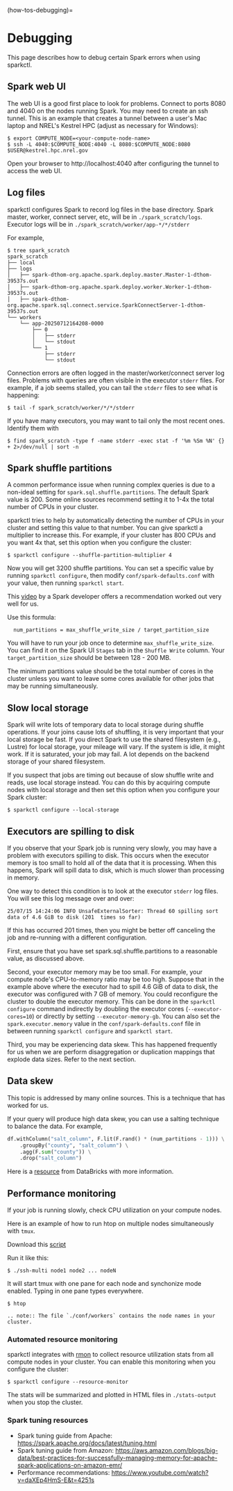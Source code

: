 (how-tos-debugging)=
# Debugging
This page describes how to debug certain Spark errors when using sparkctl.

## Spark web UI
The web UI is a good first place to look for problems. Connect to ports 8080 and 4040 on the nodes
running Spark. You may need to create an ssh tunnel. This is an example that creates a tunnel
between a user's Mac laptop and NREL's Kestrel HPC (adjust as necessary for Windows):

```console
$ export COMPUTE_NODE=<your-compute-node-name>
$ ssh -L 4040:$COMPUTE_NODE:4040 -L 8080:$COMPUTE_NODE:8080 $USER@kestrel.hpc.nrel.gov
```

Open your browser to http://localhost:4040 after configuring the tunnel to access the web UI.

## Log files
sparkctl configures Spark to record log files in the base directory. Spark master, worker, connect
server, etc, will be in `./spark_scratch/logs`. Executor logs will be in
`./spark_scratch/worker/app-*/*/stderr`

For example,
```console
$ tree spark_scratch
spark_scratch
├── local
├── logs
│   ├── spark-dthom-org.apache.spark.deploy.master.Master-1-dthom-39537s.out
│   ├── spark-dthom-org.apache.spark.deploy.worker.Worker-1-dthom-39537s.out
│   ├── spark-dthom-org.apache.spark.sql.connect.service.SparkConnectServer-1-dthom-39537s.out
└── workers
    └── app-20250712164208-0000
        ├── 0
        │   ├── stderr
        │   └── stdout
        └── 1
            ├── stderr
            └── stdout
```

Connection errors are often logged in the master/worker/connect server log files. Problems with
queries are often visible in the executor `stderr` files. For example, if a job seems stalled,
you can tail the `stderr` files to see what is happening:

```console
$ tail -f spark_scratch/worker/*/*/stderr
```

If you have many executors, you may want to tail only the most recent ones. Identify them with
```console
$ find spark_scratch -type f -name stderr -exec stat -f '%m %Sm %N' {} + 2>/dev/null | sort -n
```

## Spark shuffle partitions
A common performance issue when running complex queries is due to a non-ideal setting for
`spark.sql.shuffle.partitions`. The default Spark value is 200. Some online sources recommend
setting it to 1-4x the total number of CPUs in your cluster.

sparkctl tries to help by automatically detecting the number of CPUs in your cluster and setting
this value to that number. You can give sparkctl a multiplier to increase this. For example, if your
cluster has 800 CPUs and you want 4x that, set this option when you configure the cluster:

```console
$ sparkctl configure --shuffle-partition-multiplier 4 
```

Now you will get 3200 shuffle partitions. You can set a specific value by running
`sparkctl configure`, then modify `conf/spark-defaults.conf` with your value, then running
`sparkctl start`.

This
[video](https://www.youtube.com/watch?v=daXEp4HmS-E&t=4251s) by a Spark developer offers a
recommendation worked out very well for us.

Use this formula:

```console
  num_partitions = max_shuffle_write_size / target_partition_size
```

You will have to run your job once to determine `max_shuffle_write_size`. You can find it on the
Spark UI `Stages` tab in the `Shuffle Write` column. Your `target_partition_size` should be between
128 - 200 MB.

The minimum partitions value should be the total number of cores in the cluster unless you want to
leave some cores available for other jobs that may be running simultaneously.

## Slow local storage
Spark will write lots of temporary data to local storage during shuffle
operations. If your joins cause lots of shuffling, it is very important that
your local storage be fast. If you direct Spark to use the shared filesystem (e.g., Lustre) for
local storage, your mileage will vary. If the system is idle, it might work. If
it is saturated, your job may fail. A lot depends on the backend storage of your shared filesystem.

If you suspect that jobs are timing out because of slow shuffle write and reads, use local storage
instead. You can do this by acquiring compute nodes with local storage and then set this option
when you configure your Spark cluster:

```console
$ sparkctl configure --local-storage
```

## Executors are spilling to disk
If you observe that your Spark job is running very slowly, you may have a problem with executors
spilling to disk. This occurs when the executor memory is too small to hold all of the data that it
is processing. When this happens, Spark will spill data to disk, which is much slower than
processing in memory.

One way to detect this condition is to look at the executor `stderr` log files. You will see this 
log message over and over:

```console
25/07/15 14:24:06 INFO UnsafeExternalSorter: Thread 60 spilling sort data of 4.6 GiB to disk (201  times so far)
```

If this has occurred 201 times, then you might be better off canceling the job and re-running with a
different configuration.

First, ensure that you have set spark.sql.shuffle.partitions to a reasonable value, as discussed
above.

Second, your executor memory may be too small. For example, your compute node's CPU-to-memory ratio
may be too high. Suppose that in the example above where the executor had to spill 4.6 GiB of data
to disk, the executor was configured with 7 GB of memory. You could reconfigure the cluster to
double the executor memory. This can be done in the `sparkctl configure` command indirectly by
doubling the executor cores (`--executor-cores=10`) or directly by setting `--executor-memory-gb`.
You can also set the `spark.executor.memory` value in the `conf/spark-defaults.conf` file in between
running `sparkctl configure` and `sparkctl start`.

Third, you may be experiencing data skew. This has happened frequently for us when we are
perform disaggregation or duplication mappings that explode data sizes. Refer to the next section.

## Data skew
This topic is addressed by many online sources. This is a technique that has worked for us.

If your query will produce high data skew, you can use a salting technique to balance the data.
For example,

```python
df.withColumn("salt_column", F.lit(F.rand() * (num_partitions - 1))) \
    .groupBy("county", "salt_column") \
    .agg(F.sum("county")) \
    .drop("salt_column")
```

Here is a
[resource](https://docs.databricks.com/aws/en/optimizations/spark-ui-guide/long-spark-stage-page)
from DataBricks with more information.

## Performance monitoring
If your job is running slowly, check CPU utilization on your compute nodes.

Here is an example of how to run htop on multiple nodes simultaneously with `tmux`.

Download this [script](https://raw.githubusercontent.com/johnko/ssh-multi/master/bin/ssh-multi)

Run it like this:

```console
$ ./ssh-multi node1 node2 ... nodeN
```
It will start tmux with one pane for each node and synchonize mode enabled. Typing in one pane types
everywhere.

```console
$ htop
```

```{eval-rst}
.. note:: The file `./conf/workers` contains the node names in your cluster.
```

### Automated resource monitoring
sparkctl integrates with [rmon](https://github.com/NREL/resource_monitor) to collect resource
utilization stats from all compute nodes in your cluster. You can enable this monitoring when
you configure the cluster:

```console
$ sparkctl configure --resource-monitor
```

The stats will be summarized and plotted in HTML files in `./stats-output` when you stop the
cluster.

### Spark tuning resources
- Spark tuning guide from Apache: https://spark.apache.org/docs/latest/tuning.html
- Spark tuning guide from Amazon: https://aws.amazon.com/blogs/big-data/best-practices-for-successfully-managing-memory-for-apache-spark-applications-on-amazon-emr/
- Performance recommendations: https://www.youtube.com/watch?v=daXEp4HmS-E&t=4251s
